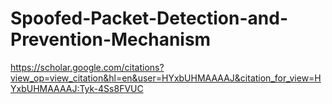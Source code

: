 # Spoofed-Packet-Detection-and-Prevention-Mechanism

https://scholar.google.com/citations?view_op=view_citation&hl=en&user=HYxbUHMAAAAJ&citation_for_view=HYxbUHMAAAAJ:Tyk-4Ss8FVUC

